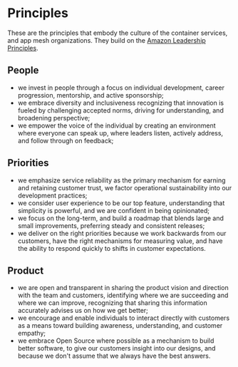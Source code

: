 # Principles

These are the principles that embody the culture of the container services, and app mesh organizations.  They build on the [Amazon Leadership Principles](https://www.amazon.jobs/en/principles).

## People

* we invest in people through a focus on individual development, career progression, mentorship, and active sponsorship;
* we embrace diversity and inclusiveness recognizing that innovation is fueled by challenging accepted norms, driving for understanding, and broadening perspective;
* we empower the voice of the individual by creating an environment where everyone can speak up, where leaders listen, actively address, and follow through on feedback;

## Priorities

* we emphasize service reliability as the primary mechanism for earning and retaining customer trust, we factor operational sustainability into our development practices;
* we consider user experience to be our top feature, understanding that simplicity is powerful, and we are confident in being opinionated;
* we focus on the long-term, and build a roadmap that blends large and small improvements, preferring steady and consistent releases;
* we deliver on the right priorities because we work backwards from our customers, have the right mechanisms for measuring value, and have the ability to respond quickly to shifts in customer expectations.

## Product

* we are open and transparent in sharing the product vision and direction with the team and customers, identifying where we are succeeding and where we can improve, recognizing that sharing this information accurately advises us on how we get better;
* we encourage and enable individuals to interact directly with customers as a means toward building awareness, understanding, and customer empathy;
* we embrace Open Source where possible as a mechanism to build better software, to give our customers insight into our designs, and because we don't assume that we always have the best answers.
